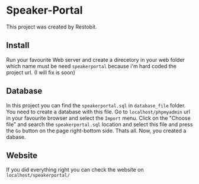# Speaker-Portal

This project was created by Restobit.

## Install

Run your favourite Web server and create a direcetory in your web folder which name must be need `speakerportal` because i'm hard coded the project url. (I will fix is soon)

## Database

In this project you can find the `speakerportal.sql` in `database_file` folder. You need to create a database with this file. Go to `localhost/phpmyadmin` url in your favourite browser and select the `Import` menu.
Click on the "Choose file" and search the `speakerportal.sql` location and select this file and press the `Go` button on the page right-bottom side.
Thats all. Now, you created a dabase.

## Website

If you did everything right you can check the website on `localhost/speakerportal/`
